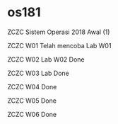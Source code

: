 # os181
ZCZC Sistem Operasi 2018 Awal (1)

ZCZC W01 Telah mencoba Lab W01

ZCZC W02 Lab W02 Done

ZCZC W03 Lab Done

ZCZC W04 Done

ZCZC W05 Done

ZCZC W06 Done
